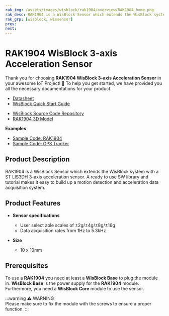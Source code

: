 ```yaml
---
rak_img: /assets/images/wisblock/rak1904/overview/RAK1904_home.png
rak_desc: RAK1904 is a WisBlock Sensor which extends the WisBlock system with a ST LIS3DH 3-axis acceleration sensor. A ready to use SW library and tutorial makes it easy to build up a motion detection and acceleration data acquisition system.
rak_grp: [wisblock, wissensor]
prev: 
next: 
---
```



# RAK1904 WisBlock 3-axis Acceleration Sensor

Thank you for choosing **RAK1904 WisBlock 3-axis Acceleration Sensor** in your awesome IoT Project! 🎉 To help you get started, we have provided you all the necessary documentations for your product.

* [Datasheet](../Datasheet/)
* <a href="../../Quickstart/" target="_blank">WisBlock Quick Start Guide</a>
<!---* [WisBlock Quick Start Guide](../../Quickstart/)-->
* [WisBlock Source Code Repository](https://github.com/RAKWireless/WisBlock/)
* [RAK1904 3D Model](https://downloads.rakwireless.com/LoRa/WisBlock/WisBlock-3D/pwb-rak190x.stp)

**Examples**
* [Sample Code: RAK1904](https://github.com/RAKWireless/WisBlock/tree/master/examples/sensors/RAK1904_Accelerate_LIS3DH)
* [Sample Code: GPS Tracker](https://github.com/RAKWireless/WisBlock/tree/master/examples/solutions/GPS_Tracker)

## Product Description

RAK1904 is a WisBlock Sensor which extends the WisBlock system with a ST LIS3DH 3-axis acceleration sensor. A ready to use SW library and tutorial makes it easy to build up a motion detection and acceleration data acquisition system.

## Product Features

* **Sensor specifications**
    * User select able scales of ±2g/±4g/±8g/±16g     
    * Data acquisition rates from 1Hz to 5.3kHz   

* **Size**
    * 10 x 10mm

## Prerequisites

To use a **RAK1904** you need at least a **WisBlock Base** to plug the module in. **WisBlock Base** is the power supply for the **RAK1904** module. Furthermore, you need a **WisBlock Core** module to use the sensor.

:::warning ⚠️ WARNING    
Please make sure to fix the module with the screws to ensure a proper function.
:::